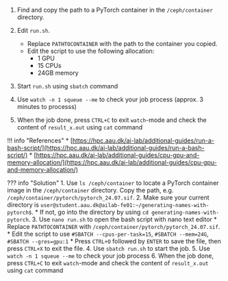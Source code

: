 1. Find and copy the path to a PyTorch container in the `/ceph/container` directory.

2. Edit `run.sh`.
      * Replace `PATHTOCONTAINER` with the path to the container you copied.
      * Edit the script to use the following allocation:
           * 1 GPU
           * 15 CPUs
           * 24GB memory

3. Start `run.sh` using `sbatch` command 

4. Use `watch -n 1 squeue --me` to check your job process (approx. 3 minutes to processs)

5. When the job done, press `CTRL+C` to exit `watch`-mode and check the content of `result_x.out` using  `cat` command 

!!! info "References"
     * [https://hpc.aau.dk/ai-lab/additional-guides/run-a-bash-script/](https://hpc.aau.dk/ai-lab/additional-guides/run-a-bash-script/)
     * [https://hpc.aau.dk/ai-lab/additional-guides/cpu-gpu-and-memory-allocation/](https://hpc.aau.dk/ai-lab/additional-guides/cpu-gpu-and-memory-allocation/)

??? info "Solution"
     1. Use `ls /ceph/container` to locate a PyTorch container image in the `/ceph/container` directory. Copy the path, e.g. `/ceph/container/pytorch/pytorch_24.07.sif`.
     2. Make sure your current directory is `user@student.aau.dk@ailab-fe01:~/generating-names-with-pytorch$`.
        * If not, go into the directory by using `cd generating-names-with-pytorch`.
     3. Use `nano run.sh` to open the bash script with nano text editor
           * Replace `PATHTOCONTAINER` with `/ceph/container/pytorch/pytorch_24.07.sif`.
           * Edit the script to use `#SBATCH --cpus-per-task=15`, `#SBATCH --mem=24G`, `#SBATCH --gres=gpu:1`
           * Press `CTRL+O` followed by `ENTER` to save the file, then press `CTRL+X` to exit the file.
     4. Use `sbatch run.sh` to start the job.
     5. Use `watch -n 1 squeue --me` to check your job process
     6. When the job done, press `CTRL+C` to exit `watch`-mode and check the content of `result_x.out` using  `cat` command 
